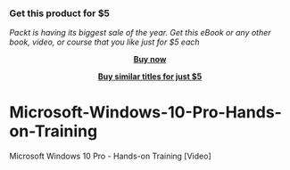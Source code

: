 
### Get this product for $5

<i>Packt is having its biggest sale of the year. Get this eBook or any other book, video, or course that you like just for $5 each</i>


<b><p align='center'>[Buy now](https://packt.link/9781800563155)</p></b>


<b><p align='center'>[Buy similar titles for just $5](https://subscription.packtpub.com/search)</p></b>


# Microsoft-Windows-10-Pro-Hands-on-Training
Microsoft Windows 10 Pro - Hands-on Training [Video]
